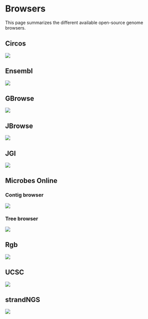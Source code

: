 # Browsers

This page summarizes the different available open-source genome browsers.

## Circos

![](./Circos.png)

## Ensembl

![](./ENSEMBL.png)


## GBrowse

![](GBrowse.png)

## JBrowse

![](JBrowse.jpg)

## JGI

![](JGI.png)

## Microbes Online

### Contig browser

![](MO_contig_browser.png)

### Tree browser

![](MO_tree_browser.png)

## Rgb

![](Rgb.png)

## UCSC

![](UCSC.png)

## strandNGS

![](strandNGS.png)
